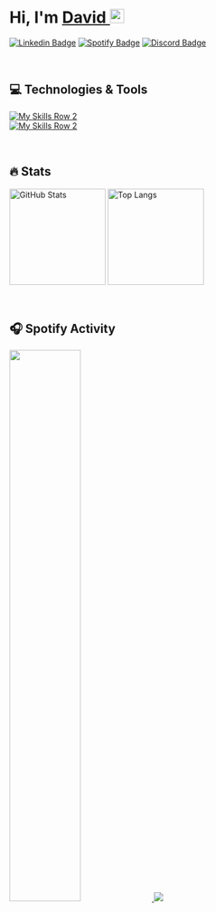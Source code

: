 <div>
   <h1>Hi, I'm <a href="https://github.com/gdcho">David </a> <img src="https://media.giphy.com/media/hvRJCLFzcasrR4ia7z/giphy.gif" width="25px">
   </h1>
</div>

[![Linkedin Badge](https://img.shields.io/badge/-LinkedIn-0e76a8?style=flat-square&logo=Linkedin&logoColor=white)](https://linkedin.com/in/gdcho)
[![Spotify Badge](https://img.shields.io/badge/-Spotify-green?style=flat-square&logo=Spotify&logoColor=white&color=1db954)](https://open.spotify.com/user/22wp3udkqoekawynox5ztcphi?si=c9a3f6c28b024040)
[![Discord Badge](https://img.shields.io/badge/-Discord-7289DA?style=flat-square&logo=Discord&logoColor=white)](https://discord.gg/users/401554120370028555)

<br>

<h2>💻 Technologies & Tools </h2>

[![My Skills Row 2](https://skillicons.dev/icons?i=git,python,java,js,ts,php,html,css,nodejs,express&theme=dark)
](https://skillicons.dev)
<br>
[![My Skills Row 2](https://skillicons.dev/icons?i=nextjs,react,redux,mysql,postgresql,mongodb,firebase,postman,prisma,flask&theme=dark
)](https://skillicons.dev)

<br>

<h2>🔥 Stats </h2>

<p>
  <img height="170" src="https://github-readme-stats.vercel.app/api?username=gdcho&show_icons=true&theme=react&hide_border=true" alt="GitHub Stats" />
  <img height="170" src="https://github-readme-stats.vercel.app/api/top-langs/?username=gdcho&langs_count=8&layout=compact&theme=react&hide_border=true" alt="Top Langs" />
</p>

<br>

<h2>🎧 Spotify Activity </h2>

<a href="https://open.spotify.com/user/22wp3udkqoekawynox5ztcphi?si=ede2b3d48a6b490e">
  <img src="https://spotify-github-profile.vercel.app/api/view?uid=22wp3udkqoekawynox5ztcphi&cover_image=true&theme=natemoo-re&show_offline=false&background_color=121212&interchange=true&bar_color=61DAFB&bar_color_cover=false" width="50%">
</a>

<img src="https://capsule-render.vercel.app/api?type=waving&color=gradient&height=80&section=footer"/>
